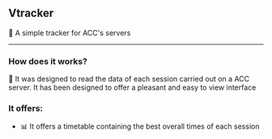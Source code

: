 
<h2>Vtracker</h2>
<p>&#128308 A simple tracker for ACC's servers</p>
<hr>
<h3>How does it works?</h3>
<p>&#128302 It was designed to read the data of each session carried out on a ACC server. It has been designed to offer a pleasant and easy to view interface</p>
<h3>It offers:</h3>
<ul>
  <li>&#128202 It offers a timetable containing the best overall times of each session</li>
</ul>



